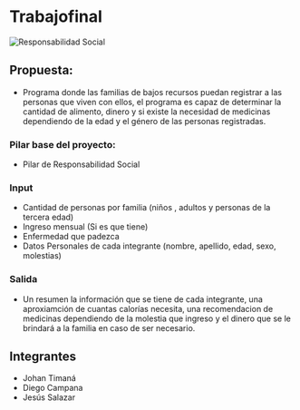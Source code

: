# Trabajofinal

 ![Responsabilidad Social](http://asesoria-asesores-fiscales.es/files/media/image/articles/2019/02/original/1731colaboracion+social.jpg)

## Propuesta: 
* Programa donde las familias de bajos recursos puedan registrar a las personas que viven con ellos, el programa es capaz de determinar la cantidad de alimento, dinero y si existe la necesidad de medicinas dependiendo de la edad y el género de las personas registradas.



### Pilar base del proyecto:
* Pilar de Responsabilidad Social

### Input
* Cantidad de personas por familia (niños , adultos y personas de la tercera edad)
* Ingreso mensual (Si es que tiene)
* Enfermedad que padezca 
* Datos Personales de cada integrante (nombre, apellido, edad, sexo, molestias)

### Salida
* Un resumen la información que se tiene de cada integrante, una aproxiamción de cuantas calorías necesita, una recomendacion de medicinas dependiendo de la molestia que ingreso y el dinero que se le brindará a la familia en caso de ser necesario.



## Integrantes

* Johan Timaná
* Diego Campana
* Jesús Salazar


